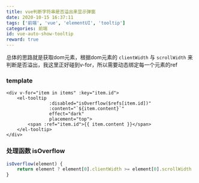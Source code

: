 ```yaml
---
title: vue判断字符串是否溢出来显示弹窗
date: 2020-10-15 16:37:11
tags: ['前端', 'vue', 'elementUI', 'tooltip']
categories: 前端
id: vue-auto-show-tooltip
reward: true
---
```


总体的思路就是获取dom元素，根据dom元素的 `clientWidth` 与 `scrollWidth` 来判断是否溢出，我这里正好碰到v-for，所以需要动态绑定每一个元素的ref

### template

```vue
<div v-for="item in items" :key="item.id">
    <el-tooltip
                :disabled="isOverflow($refs[item.id])"
                :content="`${item.content}`"
                effect="dark"
                placement="top">
        <span :ref="item.id">{{ item.content }}</span>
    </el-tooltip>
</div>
```

### 处理函数 isOverflow

```javascript
isOverflow(element) {
    return element ? element[0].clientWidth >= element[0].scrollWidth : false;
}
```

